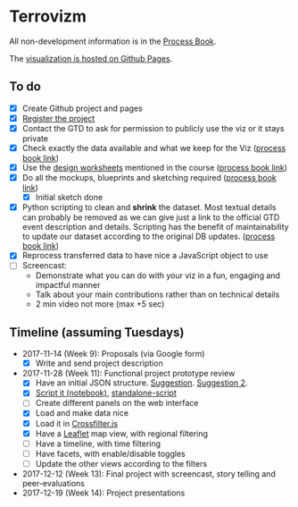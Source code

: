 # Terrovizm

All non-development information is in the [Process Book](ProcessBook/book.md).

The [visualization is hosted on Github Pages](https://gsurrel.github.io/Terrovizm/).

## To do

- [x] Create Github project and pages
- [x] [Register the project](https://docs.google.com/forms/d/e/1FAIpQLSc_boP3m3UtulHvia8WgLoFYemn9yEZmuq4-glNSgGfc3O2pw/viewform)
- [x] Contact the GTD to ask for permission to publicly use the viz or it stays private
- [x] Check exactly the data available and what we keep for the Viz ([process book link](ProcessBook/book.md#dataset))
- [x] Use the [design worksheets](https://design-worksheets.github.io/) mentioned in the course ([process book link](ProcessBook/book.md#designs))
- [x] Do all the mockups, blueprints and sketching required ([process book link](ProcessBook/book.md#designs))
    - [x] Initial sketch done
- [x] Python scripting to clean and **shrink** the dataset. Most textual details can probably be removed as we can give just a link to the official GTD event description and details. Scripting has the benefit of maintainability to update our dataset according to the original DB updates. ([process book link](ProcessBook/book.md#technical-setup))
- [x] Reprocess transferred data to have nice a JavaScript object to use
- [ ] Screencast:
    - Demonstrate what you can do with your viz in a fun, engaging and impactful manner
    - Talk about your main contributions rather than on technical details
    - 2 min video not more (max +5 sec)

## Timeline (assuming Tuesdays)

- 2017-11-14 (Week 9): Proposals (via Google form)
    - [x] Write and send project description
- 2017-11-28 (Week 11): Functional project prototype review
    - [x] Have an initial JSON structure. [Suggestion](scripts/suggestion.json). [Suggestion 2](scripts/suggestion2.json).
    - [x] [Script it (notebook)](scripts/DataCleaning.ipynb), [standalone-script](scripts/DataCleaning.py)
    - [ ] Create different panels on the web interface
    - [x] Load and make data nice
    - [x] Load it in [Crossfilter.js](https://github.com/crossfilter/crossfilter)
    - [x] Have a [Leaflet](https://github.com/Leaflet/Leaflet) map view, with regional filtering
    - [ ] Have a timeline, with time filtering
    - [ ] Have facets, with enable/disable toggles
    - [ ] Update the other views according to the filters
- 2017-12-12 (Week 13): Final project with screencast, story telling and peer-evaluations
- 2017-12-19 (Week 14): Project presentations
